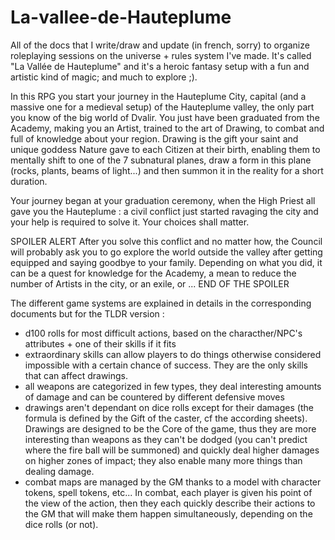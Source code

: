 # La-vallee-de-Hauteplume

All of the docs that I write/draw and update (in french, sorry) to organize roleplaying sessions on the universe + rules system I've made. It's called "La Vallée de Hauteplume" and it's a heroic fantasy setup with a fun and artistic kind of magic; and much to explore ;).

In this RPG you start your journey in the Hauteplume City, capital (and a massive one for a medieval setup) of the Hauteplume valley, the only part you know of the big world of Dvalir. You just have been graduated from the Academy, making you an Artist, trained to the art of Drawing, to combat and full of knowledge about your region. Drawing is the gift your saint and unique goddess Nature gave to each Citizen at their birth, enabling them to mentally shift to one of the 7 subnatural planes, draw a form in this plane (rocks, plants, beams of light...) and then summon it in the reality for a short duration.

Your journey began at your graduation ceremony, when the High Priest all gave you the Hauteplume : a civil conflict just started ravaging the city and your help is required to solve it. Your choices shall matter.

SPOILER ALERT 
After you solve this conflict and no matter how, the Council will probably ask you to go explore the world outside the valley after getting equipped and saying goodbye to your family. Depending on what you did, it can be a quest for knowledge for the Academy, a mean to reduce the number of Artists in the city, or an exile, or ...
END OF THE SPOILER

The different game systems are explained in details in the corresponding documents but for the TLDR version :
- d100 rolls for most difficult actions, based on the characther/NPC's attributes + one of their skills if it fits
- extraordinary skills can allow players to do things otherwise considered impossible with a certain chance of success. They are the only skills that can affect drawings.
- all weapons are categorized in few types, they deal interesting amounts of damage and can be countered by different defensive moves
- drawings aren't dependant on dice rolls except for their damages (the formula is defined by the Gift of the caster, cf the according sheets). Drawings are designed to be the Core of the game, thus they are more interesting than weapons as they can't be dodged (you can't predict where the fire ball will be summoned) and quickly deal higher damages on higher zones of impact; they also enable many more things than dealing damage.
- combat maps are managed by the GM thanks to a model with character tokens, spell tokens, etc... In combat, each player is given his point of the view of the action, then they each quickly describe their actions to the GM that will make them happen simultaneously, depending on the dice rolls (or not).


